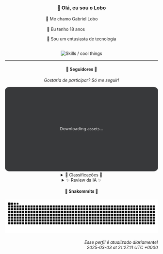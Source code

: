 <div align="center">
  <h3>👋 Olá, eu sou o Lobo</h3>
  
  <p>🐺 Me chamo Gabriel Loboㅤㅤㅤㅤㅤ</p>
  <p>🧔 Eu tenho 18 anosㅤㅤㅤㅤㅤㅤㅤㅤ</p>
  <p>🧠 Sou um entusiasta de tecnologia</p>

  <br/>

  <img width="600" alt="Skills / cool things" src="https://skills-icons.vercel.app/api/icons?i=python,md,html,css,js,github,git,vscode,linux,node,ts,sass,react,vite,vercel,lottie,ionic,capacitor,zustand,framer,firebase,arduino,godot,tailwind,shadcnui,lucide,zorinos,pnpm,reactnative&perline=14" />
</div>

<hr />

<div align="center">
    <h4>👤 Seguidores 👤</h4>
    <p><i>Gostaria de participar? Só me seguir!</i></p>
    <img width="600" src=".github/assets/cards/top3.svg" alt="Top 3 followers contributors (monthly)" />
    <details>
    <summary>🏅 Classificações 🏅</summary>
    <br/>
    <table>
        <thead>
            <tr align="center">
                <th>Posição</th>
                <th>Seguidor</th>
                <th>Contribuições</th>
            </tr>
        </thead>
        <tbody>
            <tr align="center">
                <td>1°</td>
                <td><a href="https://github.com/gustavosett">Gustavo Carvalho</a></td>
                <td>43 ctr.</td>
            </tr>
            <tr align="center">
                <td>2°</td>
                <td><a href="https://github.com/danko-nobre">Danilo Nobre</a></td>
                <td>20 ctr.</td>
            </tr>
            <tr align="center">
                <td>3°</td>
                <td><a href="https://github.com/LestterX">LestterX</a></td>
                <td>17 ctr.</td>
            </tr>
            <tr align="center">
                <td>4°</td>
                <td><a href="https://github.com/neopromic">NeO - Wesley Souza</a></td>
                <td>13 ctr.</td>
            </tr>
            <tr align="center">
                <td>5°</td>
                <td><a href="https://github.com/LucasATS">Lucas Almeida Tiburtino da Silva</a></td>
                <td>6 ctr.</td>
            </tr>
            <tr align="center">
                <td>6°</td>
                <td><a href="https://github.com/caio-nuness">Caio Cavalcante</a></td>
                <td>4 ctr.</td>
            </tr>
            <tr align="center">
                <td>7°</td>
                <td><a href="https://github.com/luannzin">Luan Fabri</a></td>
                <td>4 ctr.</td>
            </tr>
            <tr align="center">
                <td>8°</td>
                <td><a href="https://github.com/wTechnoo">Cézar</a></td>
                <td>3 ctr.</td>
            </tr>
            <tr align="center">
                <td>9°</td>
                <td><a href="https://github.com/DeyvedAntonio">Deyved Antonio</a></td>
                <td>3 ctr.</td>
            </tr>
            <tr align="center">
                <td>10°</td>
                <td><a href="https://github.com/GhostOfAngstrom">Ghost of Ångström♱₿</a></td>
                <td>3 ctr.</td>
            </tr>
        </tbody>
    </table>
    </details>
    <details>
    <summary>✨ Review da IA ✨</summary>
    <br/>
    <div align="justify"><p><b>Gustavo Carvalho</b>, ah, o primeiro lugar com 43 contribuições. Imagino que você esteja se sentindo o próprio "Lobo" agora, não é? Mas vamos ser sinceros, 43 contribuições em repositórios como "open-telemetry". Espero que pelo menos esteja aprendendo algo útil além de como inflar seu ego.</p>
<p><b>Danilo Nobre</b>, com seus 20 commits, você está quase lá! Quase alcançando a glória eterna... ou pelo menos um lugar melhor no ranking. Mas sério, um profile field de CPF para Moodle? Isso é o que te mantém acordado à noite? E esses jogos, hein? Será que um dia vão sair do "Space-Wizard-Studios"?</p>
<p><b>LestterX</b>, 17 contribuições. Nada mal para quem não tem nem uma bio. Seu portfólio e sistemas, com aquele toque de "dados que desaparecem após algumas horas". Imagino que seus usuários amem essa funcionalidade "exclusiva".</p>
<p><b>NeO - Wesley Souza</b>, "Hello outsider!". Com 13 contribuições, você está quase conseguindo se infiltrar no grupo. Mas pare de se enganar, você não é o escolhido. E "old-flary"? Sério? Objective-C e Kotlin? Isso é um Frankenstein de tecnologias abandonadas.</p>
<p><b>Lucas Almeida Tiburtino da Silva</b>, 6 contribuições. Quase desistindo, hein? Seu "App de edição de imagem com filtro" deve estar fazendo sucesso, com 1 stargazer. Daqui a pouco Elon Musk te contrata.</p>
<p><b>Caio Cavalcante</b>, "Each brick is part of the wall of life." Que profundo... Pena que suas 4 contribuições não refletem essa filosofia. E "python-stack-weak-12"? Isso soa como um projeto que você começou em um ataque de fúria e abandonou logo em seguida.</p>
<p><b>Luan Fabri</b>, com suas 4 contribuições, você está quase se qualificando para o "prêmio de participação". Mas vamos ser honestos, você provavelmente só contribuiu para o "stackblitz/webcontainer-core" porque ouviu dizer que era popular. E esse CPF Social? Ah, a ironia de misturar dados pessoais com a internet...</p>
<p><b>Cézar</b>, 3 contribuições. Quase imperceptível. Seu repositório "wTechnoo" não tem descrição. Isso é um reflexo da sua falta de ambição?</p>
<p><b>Deyved Antonio</b>, Analista de Dados, hein? Com 3 contribuições, parece que você está analisando dados sobre como ser o menos produtivo possível. E esse "clone-tabnews-aluno"? Originalidade mandou lembranças.</p>
<p><b>Ghost of Ångström</b>, 3 contribuições. Um nome tão grandioso para uma atividade tão... fantasmagórica. "CriptoLivre"? Promovendo privacidade e autonomia financeira com "HTML, CSS, JavaScript e JSON". Gênio!</p>
<p><b>kromodoro</b>, também com 3 contribuições. Pelo menos você está digitalizando livros antigos. Mas sério, "Uma introdução programada ao PERT"? Isso é o que te motiva a sair da cama de manhã?</p>
</div>
    </details>
</div>

<div align="center">
  <h4>🐍 Snakommits 🐍</h4>
    <picture>
      <source media="(prefers-color-scheme: dark)" srcset="https://raw.githubusercontent.com/Lobooooooo14/Lobooooooo14/snake-output/snake-dark.svg">
      <source media="(prefers-color-scheme: light)" srcset="https://raw.githubusercontent.com/Lobooooooo14/Lobooooooo14/snake-output/snake-light.svg">
      <img alt="github contribution grid snake animation" src="https://raw.githubusercontent.com/Lobooooooo14/Lobooooooo14/snake-output/snake-light.svg">
    </picture>
</div>

<h6 align="right">
  Esse perfil é atualizado diariamente!<br/> <i>2025-03-03 at 21:27:11 UTC +0000</i>
<h6>